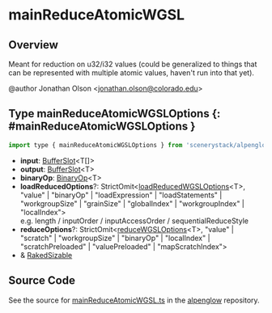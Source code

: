 # mainReduceAtomicWGSL

## Overview

Meant for reduction on u32/i32 values (could be generalized to things that can be represented with multiple atomic
values, haven't run into that yet).

@author Jonathan Olson &lt;jonathan.olson@colorado.edu&gt;

## Type mainReduceAtomicWGSLOptions {: #mainReduceAtomicWGSLOptions }


```js
import type { mainReduceAtomicWGSLOptions } from 'scenerystack/alpenglow';
```


- **input**: [BufferSlot](../alpenglow/BufferSlot.md)&lt;T[]&gt;
- **output**: [BufferSlot](../alpenglow/BufferSlot.md)&lt;T&gt;
- **binaryOp**: [BinaryOp](../alpenglow/ConcreteType.md#BinaryOp)&lt;T&gt;
- **loadReducedOptions**?: StrictOmit&lt;[loadReducedWGSLOptions](../alpenglow/loadReducedWGSL.md#loadReducedWGSLOptions)&lt;T&gt;, "value" | "binaryOp" | "loadExpression" | "loadStatements" | "workgroupSize" | "grainSize" | "globalIndex" | "workgroupIndex" | "localIndex"&gt;
<br>  e.g. length / inputOrder / inputAccessOrder / sequentialReduceStyle
- **reduceOptions**?: StrictOmit&lt;[reduceWGSLOptions](../alpenglow/reduceWGSL.md#reduceWGSLOptions)&lt;T&gt;, "value" | "scratch" | "workgroupSize" | "binaryOp" | "localIndex" | "scratchPreloaded" | "valuePreloaded" | "mapScratchIndex"&gt;
- &amp; [RakedSizable](../alpenglow/WGSLUtils.md#RakedSizable)




## Source Code

See the source for [mainReduceAtomicWGSL.ts](https://github.com/phetsims/alpenglow/blob/main/js/webgpu/wgsl/gpu/mainReduceAtomicWGSL.ts) in the [alpenglow](https://github.com/phetsims/alpenglow) repository.
